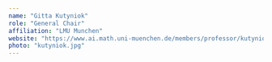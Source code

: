 ```yaml
---
name: "Gitta Kutyniok"
role: "General Chair"
affiliation: "LMU Munchen"
website: "https://www.ai.math.uni-muenchen.de/members/professor/kutyniok/index.html"
photo: "kutyniok.jpg"
---
```

